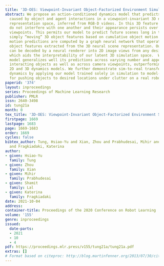 ```yaml
---
title: '3D-OES: Viewpoint-Invariant Object-Factorized Environment Simulators'
abstract: We propose an action-conditioned dynamics model that predicts scene changes
  caused by object and agent interactions in a viewpoint-invariant 3D neural scene
  representation space, inferred from RGB-D videos. In this 3D feature space, objects
  do not interfere with one another and their appearance persists over time and across
  viewpoints. This permits our model to predict future scenes long in the future by
  simply “moving” 3D object features based on cumulative object motion predictions.  Object
  motion predictions are computed by a graph neural network that operates over the
  object features extracted from the 3D neural scene representation. Our model’s simulations
  can be decoded by a neural renderer into 2D image views from any desired viewpoint,
  which aids the interpretability of our latent 3D simulation space.  We show our
  model generalizes well its predictions across varying number and appearances of
  interacting objects as well as across camera viewpoints, outperforming existing
  2D and 3D dynamics models. We further demonstrate sim-to-real transfer of the learnt
  dynamics by applying our model trained solely in simulation to model-based control
  for pushing objects to desired locations under clutter on a real robotic setup.
paperid: '374'
layout: inproceedings
series: Proceedings of Machine Learning Research
publisher: PMLR
issn: 2640-3498
id: tung21a
month: 0
tex_title: '3D-OES: Viewpoint-Invariant Object-Factorized Environment Simulators'
firstpage: 1669
lastpage: 1683
page: 1669-1683
order: 1669
cycles: false
bibtex_author: Tung, Hsiao-Yu and Xian, Zhou and Prabhudesai, Mihir and Lal, Shamit
  and Fragkiadaki, Katerina
author:
- given: Hsiao-Yu
  family: Tung
- given: Zhou
  family: Xian
- given: Mihir
  family: Prabhudesai
- given: Shamit
  family: Lal
- given: Katerina
  family: Fragkiadaki
date: 2021-10-04
address:
container-title: Proceedings of the 2020 Conference on Robot Learning
volume: '155'
genre: inproceedings
issued:
  date-parts:
  - 2021
  - 10
  - 4
pdf: https://proceedings.mlr.press/v155/tung21a/tung21a.pdf
extras: []
# Format based on citeproc: http://blog.martinfenner.org/2013/07/30/citeproc-yaml-for-bibliographies/
---
```

